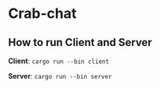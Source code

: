 # Crab-chat

## How to run Client and Server

**Client**: `cargo run --bin client`

**Server**: `cargo run --bin server`

